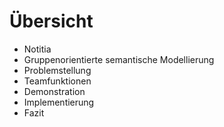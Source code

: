 # Übersicht

<v-clicks>

-   Notitia
-   Gruppenorientierte semantische Modellierung
-   Problemstellung
-   Teamfunktionen
-   Demonstration
-   Implementierung
-   Fazit

</v-clicks>

<!--
- Vergleich der beiden Ansätze
- Notitia:
    - Hintergrundinformationen zu Notitia
    - der Ansatz, welchen Notitia verfolgt
    - weitere Verbesserungen durch Notitia
- Welche Probleme es bei etablierten Werkzeugen für die semantische Modellierung bezüglich kollaborativer Zusammenarbeit gibt
- Teamfunktionen
- Demonstration der einzelnen Teamfunktionen
- Wie die Teamfunktionen in der Implementierung umgesetzt wurden
- Fazit
 -->
